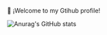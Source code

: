 🌟 ¡Welcome to my Gtihub profile!

![Anurag's GitHub stats](https://github-readme-stats.vercel.app/api?username=kamdevo&show_icons=true&theme=transparent)
